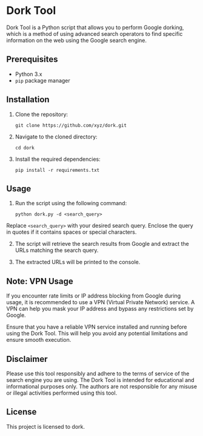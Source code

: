 # Dork Tool

Dork Tool is a Python script that allows you to perform Google dorking, which is a method of using advanced search operators to find specific information on the web using the Google search engine.

## Prerequisites

- Python 3.x
- `pip` package manager

## Installation

1. Clone the repository:

   ```shell
   git clone https://github.com/xyz/dork.git
   ```

2. Navigate to the cloned directory:

   ```shell
   cd dork
   ```

3. Install the required dependencies:

   ```shell
   pip install -r requirements.txt
   ```

## Usage

1. Run the script using the following command:

   ```shell
   python dork.py -d <search_query>
   ```

Replace `<search_query>` with your desired search query. Enclose the query in quotes if it contains spaces or special characters.

2. The script will retrieve the search results from Google and extract the URLs matching the search query.

3. The extracted URLs will be printed to the console.

## Note: VPN Usage

If you encounter rate limits or IP address blocking from Google during usage, it is recommended to use a VPN (Virtual Private Network) service. A VPN can help you mask your IP address and bypass any restrictions set by Google.

Ensure that you have a reliable VPN service installed and running before using the Dork Tool. This will help you avoid any potential limitations and ensure smooth execution.

## Disclaimer

Please use this tool responsibly and adhere to the terms of service of the search engine you are using. The Dork Tool is intended for educational and informational purposes only. The authors are not responsible for any misuse or illegal activities performed using this tool.

## License

This project is licensed to dork.

